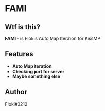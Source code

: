 # FAMI

## Wtf is this?
**FAMI** - is Floki's Auto Map Iteration for KissMP

## Features

- **Auto Map Iteration**
- **Checking port for server**
- **Maybe something else**

## Author
Floki#0212